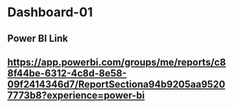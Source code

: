 # Dashboard-01
## Power BI Link 
## https://app.powerbi.com/groups/me/reports/c88f44be-6312-4c8d-8e58-09f2414346d7/ReportSectiona94b9205aa95207773b8?experience=power-bi
